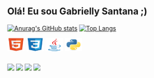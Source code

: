   ## Olá! Eu sou Gabrielly Santana ;) 
 
[![Anurag's GitHub stats](https://github-readme-stats.vercel.app/api?username=Gabix008&show_icons=true&theme=radical)](https://github.com/Gabix008/github-readme-stats)
[![Top Langs](https://github-readme-stats.vercel.app/api/top-langs/?username=Gabix008&layout=compact&show_icons=true&theme=radical)](https://github.com/Gabix008/github-readme-stats)

<div>
 <img align="center" alt="Gabix-HTML" height="30" width="40" src="https://raw.githubusercontent.com/devicons/devicon/master/icons/html5/html5-original.svg">
 <img align="center" alt="Gabix-CSS" height="30" width="40" src="https://raw.githubusercontent.com/devicons/devicon/master/icons/css3/css3-original.svg">
 <img align="center" alt="Gabix-JAVA" height="30" width="40" src="https://github.com/devicons/devicon/blob/master/icons/java/java-original.svg">
 <img align="center" alt="Rafa-Python" height="30" width="40" src="https://raw.githubusercontent.com/devicons/devicon/master/icons/python/python-original.svg">
 </div>
 
##
  <a href="https://instagram.com/gabri3llysantana" target="_blank"><img src="https://img.shields.io/badge/-Instagram-%23E4405F?style=for-the-badge&logo=instagram&logoColor=white" target="_blank"></a>
  <a href="https://discord.gg/gabix#8120" target="_blank"><img src="https://img.shields.io/badge/Discord-7289DA?style=for-the-badge&logo=discord&logoColor=white" target="_blank"></a> 
  <a href = "mailto:gabriellysantana583@gmail.com"><img src="https://img.shields.io/badge/-Gmail-%23333?style=for-the-badge&logo=gmail&logoColor=white" target="_blank"></a>
  <a href="https://www.linkedin.com/in/gabriellysbarbosa" target="_blank"><img src="https://img.shields.io/badge/-LinkedIn-%230077B5?style=for-the-badge&logo=linkedin&logoColor=white" target="_blank"></a>
  
